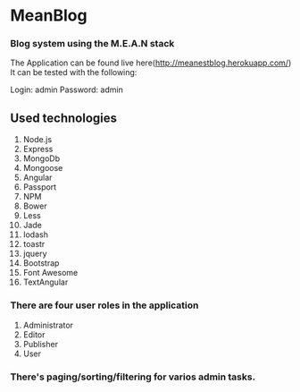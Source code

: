 MeanBlog
========
### Blog system using the M.E.A.N stack

The Application can be found live here(http://meanestblog.herokuapp.com/)
It can be tested with the following:

Login: admin
Password: admin

Used technologies
------------

1. Node.js
2. Express
3. MongoDb
4. Mongoose
5. Angular
6. Passport
7. NPM
8. Bower
9. Less
10. Jade
11. lodash
12. toastr
13. jquery
14. Bootstrap
15. Font Awesome
16. TextAngular

### There are four user roles in the application

1. Administrator
2. Editor
3. Publisher
4. User

### There's paging/sorting/filtering for varios admin tasks.
